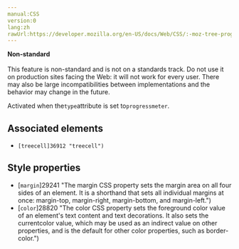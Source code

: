 ```yaml
---
manual:CSS
version:0
lang:zh
rawUrl:https://developer.mozilla.org/en-US/docs/Web/CSS/:-moz-tree-progressmeter
---
```






**Non-standard**<br></br>This feature is non-standard and is not on a standards track. Do not use it on production sites facing the Web: it will not work for every user. There may also be large incompatibilities between implementations and the behavior may change in the future.





Activated when the`type`attribute is set to`progressmeter`.


## Associated elements<a name="Associated_elements"></a>

* `[treecell]36912 "treecell")`

## Style properties<a name="Style_properties"></a>

* [`margin`]29241 "The margin CSS property sets the margin area on all four sides of an element. It is a shorthand that sets all individual margins at once: margin-top, margin-right, margin-bottom, and margin-left.")
* [`color`]28820 "The color CSS property sets the foreground color value of an element's text content and text decorations. It also sets the currentcolor value, which may be used as an indirect value on other properties, and is the default for other color properties, such as border-color.")



